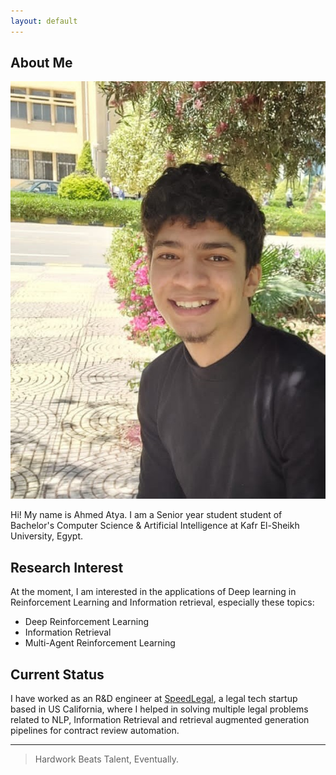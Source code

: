 ```yaml
---
layout: default
---
```


## About Me

<img class="profile-picture" src="personal picture.jpg">

Hi! My name is Ahmed Atya. I am a Senior year student student of Bachelor's Computer Science & Artificial Intelligence at Kafr El-Sheikh University, Egypt. 

## Research Interest

At the moment, I am interested in the applications of Deep learning in Reinforcement Learning and Information retrieval, especially these topics: 
- Deep Reinforcement Learning
- Information Retrieval
- Multi-Agent Reinforcement Learning

## Current Status

I have worked as an R&D engineer at [SpeedLegal](https://speedlegal.io/), a legal tech startup based in US California, where I helped in solving multiple legal problems related to NLP, Information Retrieval and retrieval augmented generation pipelines for contract review automation. 

---

> Hardwork Beats Talent, Eventually.
